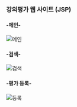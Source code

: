 ### 강의평가 웹 사이트 (JSP)

#### -메인-
![메인](https://user-images.githubusercontent.com/104408863/195797020-02030ce2-2e81-48ab-bb1a-372180d6873f.png)

#### -검색-
![검색](https://user-images.githubusercontent.com/104408863/195796747-3b74ca7e-9eca-46fe-a3f2-3e8f4fc32059.png)

#### -평가 등록-
![등록](https://user-images.githubusercontent.com/104408863/195797086-810890d6-1ad6-4869-ac8a-226f88899f23.png)
